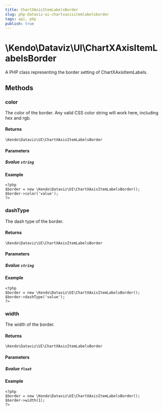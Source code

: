 ```yaml
---
title: ChartXAxisItemLabelsBorder
slug: php-dataviz-ui-chartxaxisitemlabelsborder
tags: api, php
publish: true
---
```


# \Kendo\Dataviz\UI\ChartXAxisItemLabelsBorder

A PHP class representing the border setting of ChartXAxisItemLabels.


## Methods

### color
The color of the border. Any valid CSS color string will work here, including
hex and rgb.

#### Returns
`\Kendo\Dataviz\UI\ChartXAxisItemLabelsBorder`

#### Parameters

##### $value `string`



#### Example 
    <?php
    $border = new \Kendo\Dataviz\UI\ChartXAxisItemLabelsBorder();
    $border->color('value');
    ?>

### dashType
The dash type of the border.

#### Returns
`\Kendo\Dataviz\UI\ChartXAxisItemLabelsBorder`

#### Parameters

##### $value `string`



#### Example 
    <?php
    $border = new \Kendo\Dataviz\UI\ChartXAxisItemLabelsBorder();
    $border->dashType('value');
    ?>

### width
The width of the border.

#### Returns
`\Kendo\Dataviz\UI\ChartXAxisItemLabelsBorder`

#### Parameters

##### $value `float`



#### Example 
    <?php
    $border = new \Kendo\Dataviz\UI\ChartXAxisItemLabelsBorder();
    $border->width(1);
    ?>

